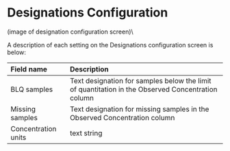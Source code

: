 # Designations Configuration
(image of designation configuration screen)\

A description of each setting on the Designations configuration screen is below:

|Field name|Description|
|:---|:---|
|BLQ samples|Text designation for samples below the limit of quantitation in the Observed Concentration column|
|Missing samples|Text designation for missing samples in the Observed Concentration column|
|Concentration units|text string|Units associated with Analyzed Concentration column|
